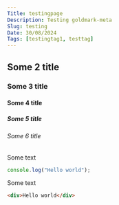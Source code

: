 ```yaml
---
Title: testingpage
Description: Testing goldmark-meta
Slug: testing
Date: 30/08/2024
Tags: [testingtag1, testtag]
---
```


## Some 2 title

### Some 3 title

#### Some 4 title

##### Some 5 title

###### Some 6 title

Some text

```js
console.log("Hello world");
```

Some text

```html
<div>Hello world</div>
```
